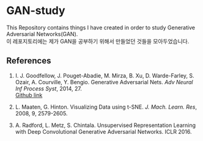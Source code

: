 # GAN-study


This Repository contains things I have created in order to study Generative Adversarial Networks(GAN).  
이 레포지토리에는 제가 GAN을 공부하기 위해서 만들었던 것들을 모아두었습니다.

## References
1. I. J. Goodfellow, J. Pouget-Abadie, M. Mirza, B. Xu, D. Warde-Farley, S. Ozair, A. Courville, Y. Bengio. Generative Adversarial Nets. *Adv Neural Inf Process Syst*, 2014, 27.  
[Github link](https://github.com/goodfeli/adversarial)

2. L. Maaten, G. Hinton. Visualizing Data using t-SNE. *J. Mach. Learn. Res*, 2008, 9, 2579-2605.

3. A. Radford, L. Metz, S. Chintala. Unsupervised Representation Learning with Deep Convolutional Generative Adversarial Networks. ICLR 2016.
